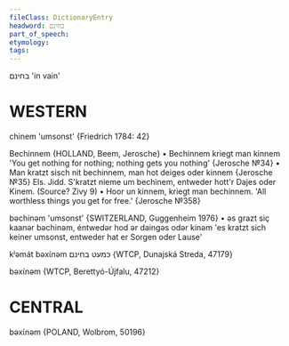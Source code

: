 ```yaml
---
fileClass: DictionaryEntry
headword: בחינם
part_of_speech: 
etymology: 
tags: 
---
```

בחינם
'in vain'

WESTERN
========

chinem 'umsonst' {Friedrich 1784: 42}

Bechinnem {HOLLAND, Beem, Jerosche}
	•	Bechinnem kriegt man kinnem 'You get nothing for nothing; nothing gets you nothing' {Jerosche №34}
	•	Man kratzt sisch nit bechinnem, man hot deiges oder kinnem {Jerosche №35}
Els. Jidd. S'kratzt nieme um bechinem, entweder hott'r Dajes oder Kinem. (Source? Zivy 9)
	•	Hoor un kinnem, kriegt man bechinnem.  'All worthless things you get for free.' {Jerosche №358}

bəchinəm 'umsonst' {SWITZERLAND, Guggenheim 1976}
	•	əs grazt siç kaanər bəchinəm, éntwedər hod ər daingəs odər kinəm 'es kratzt sich keiner umsonst, entweder hat er Sorgen oder Lause'

kʲəmát bəxɩ́nəm כּמעט בחינם {WTCP, Dunajská Streda, 47179}

bəxɩ́nəm {WTCP, Berettyó-Újfalu, 47212}

CENTRAL
========

bəxɩ́nəm {POLAND, Wolbrom, 50196}
